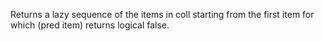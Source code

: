   Returns a lazy sequence of the items in coll starting from the first
  item for which (pred item) returns logical false.